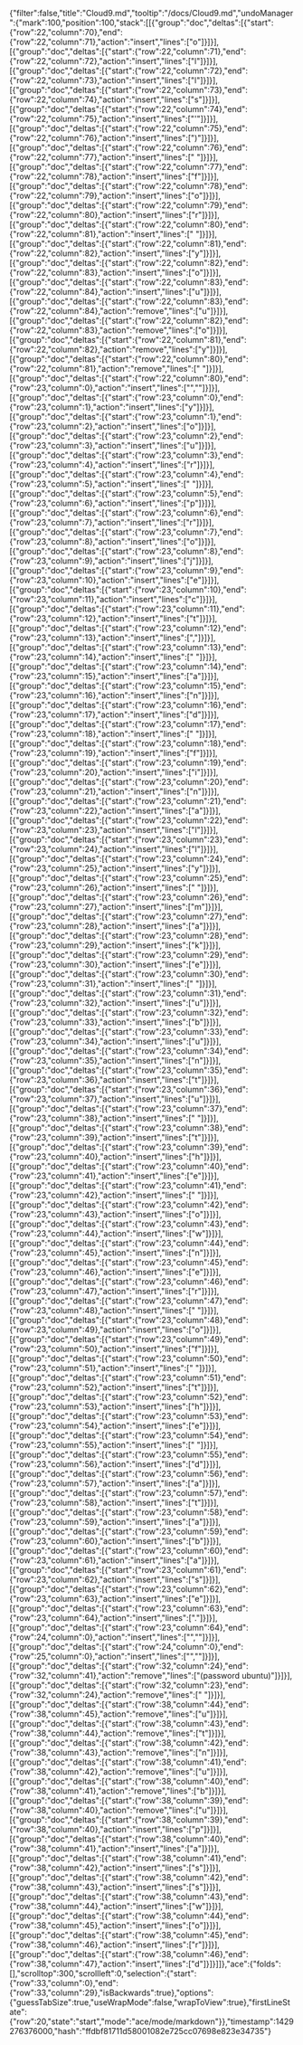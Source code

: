 {"filter":false,"title":"Cloud9.md","tooltip":"/docs/Cloud9.md","undoManager":{"mark":100,"position":100,"stack":[[{"group":"doc","deltas":[{"start":{"row":22,"column":70},"end":{"row":22,"column":71},"action":"insert","lines":["o"]}]}],[{"group":"doc","deltas":[{"start":{"row":22,"column":71},"end":{"row":22,"column":72},"action":"insert","lines":["l"]}]}],[{"group":"doc","deltas":[{"start":{"row":22,"column":72},"end":{"row":22,"column":73},"action":"insert","lines":["l"]}]}],[{"group":"doc","deltas":[{"start":{"row":22,"column":73},"end":{"row":22,"column":74},"action":"insert","lines":["s"]}]}],[{"group":"doc","deltas":[{"start":{"row":22,"column":74},"end":{"row":22,"column":75},"action":"insert","lines":["'"]}]}],[{"group":"doc","deltas":[{"start":{"row":22,"column":75},"end":{"row":22,"column":76},"action":"insert","lines":[")"]}]}],[{"group":"doc","deltas":[{"start":{"row":22,"column":76},"end":{"row":22,"column":77},"action":"insert","lines":[" "]}]}],[{"group":"doc","deltas":[{"start":{"row":22,"column":77},"end":{"row":22,"column":78},"action":"insert","lines":["f"]}]}],[{"group":"doc","deltas":[{"start":{"row":22,"column":78},"end":{"row":22,"column":79},"action":"insert","lines":["o"]}]}],[{"group":"doc","deltas":[{"start":{"row":22,"column":79},"end":{"row":22,"column":80},"action":"insert","lines":["r"]}]}],[{"group":"doc","deltas":[{"start":{"row":22,"column":80},"end":{"row":22,"column":81},"action":"insert","lines":[" "]}]}],[{"group":"doc","deltas":[{"start":{"row":22,"column":81},"end":{"row":22,"column":82},"action":"insert","lines":["y"]}]}],[{"group":"doc","deltas":[{"start":{"row":22,"column":82},"end":{"row":22,"column":83},"action":"insert","lines":["o"]}]}],[{"group":"doc","deltas":[{"start":{"row":22,"column":83},"end":{"row":22,"column":84},"action":"insert","lines":["u"]}]}],[{"group":"doc","deltas":[{"start":{"row":22,"column":83},"end":{"row":22,"column":84},"action":"remove","lines":["u"]}]}],[{"group":"doc","deltas":[{"start":{"row":22,"column":82},"end":{"row":22,"column":83},"action":"remove","lines":["o"]}]}],[{"group":"doc","deltas":[{"start":{"row":22,"column":81},"end":{"row":22,"column":82},"action":"remove","lines":["y"]}]}],[{"group":"doc","deltas":[{"start":{"row":22,"column":80},"end":{"row":22,"column":81},"action":"remove","lines":[" "]}]}],[{"group":"doc","deltas":[{"start":{"row":22,"column":80},"end":{"row":23,"column":0},"action":"insert","lines":["",""]}]}],[{"group":"doc","deltas":[{"start":{"row":23,"column":0},"end":{"row":23,"column":1},"action":"insert","lines":["y"]}]}],[{"group":"doc","deltas":[{"start":{"row":23,"column":1},"end":{"row":23,"column":2},"action":"insert","lines":["o"]}]}],[{"group":"doc","deltas":[{"start":{"row":23,"column":2},"end":{"row":23,"column":3},"action":"insert","lines":["u"]}]}],[{"group":"doc","deltas":[{"start":{"row":23,"column":3},"end":{"row":23,"column":4},"action":"insert","lines":["r"]}]}],[{"group":"doc","deltas":[{"start":{"row":23,"column":4},"end":{"row":23,"column":5},"action":"insert","lines":[" "]}]}],[{"group":"doc","deltas":[{"start":{"row":23,"column":5},"end":{"row":23,"column":6},"action":"insert","lines":["p"]}]}],[{"group":"doc","deltas":[{"start":{"row":23,"column":6},"end":{"row":23,"column":7},"action":"insert","lines":["r"]}]}],[{"group":"doc","deltas":[{"start":{"row":23,"column":7},"end":{"row":23,"column":8},"action":"insert","lines":["o"]}]}],[{"group":"doc","deltas":[{"start":{"row":23,"column":8},"end":{"row":23,"column":9},"action":"insert","lines":["j"]}]}],[{"group":"doc","deltas":[{"start":{"row":23,"column":9},"end":{"row":23,"column":10},"action":"insert","lines":["e"]}]}],[{"group":"doc","deltas":[{"start":{"row":23,"column":10},"end":{"row":23,"column":11},"action":"insert","lines":["c"]}]}],[{"group":"doc","deltas":[{"start":{"row":23,"column":11},"end":{"row":23,"column":12},"action":"insert","lines":["t"]}]}],[{"group":"doc","deltas":[{"start":{"row":23,"column":12},"end":{"row":23,"column":13},"action":"insert","lines":[","]}]}],[{"group":"doc","deltas":[{"start":{"row":23,"column":13},"end":{"row":23,"column":14},"action":"insert","lines":[" "]}]}],[{"group":"doc","deltas":[{"start":{"row":23,"column":14},"end":{"row":23,"column":15},"action":"insert","lines":["a"]}]}],[{"group":"doc","deltas":[{"start":{"row":23,"column":15},"end":{"row":23,"column":16},"action":"insert","lines":["n"]}]}],[{"group":"doc","deltas":[{"start":{"row":23,"column":16},"end":{"row":23,"column":17},"action":"insert","lines":["d"]}]}],[{"group":"doc","deltas":[{"start":{"row":23,"column":17},"end":{"row":23,"column":18},"action":"insert","lines":[" "]}]}],[{"group":"doc","deltas":[{"start":{"row":23,"column":18},"end":{"row":23,"column":19},"action":"insert","lines":["f"]}]}],[{"group":"doc","deltas":[{"start":{"row":23,"column":19},"end":{"row":23,"column":20},"action":"insert","lines":["i"]}]}],[{"group":"doc","deltas":[{"start":{"row":23,"column":20},"end":{"row":23,"column":21},"action":"insert","lines":["n"]}]}],[{"group":"doc","deltas":[{"start":{"row":23,"column":21},"end":{"row":23,"column":22},"action":"insert","lines":["a"]}]}],[{"group":"doc","deltas":[{"start":{"row":23,"column":22},"end":{"row":23,"column":23},"action":"insert","lines":["l"]}]}],[{"group":"doc","deltas":[{"start":{"row":23,"column":23},"end":{"row":23,"column":24},"action":"insert","lines":["l"]}]}],[{"group":"doc","deltas":[{"start":{"row":23,"column":24},"end":{"row":23,"column":25},"action":"insert","lines":["y"]}]}],[{"group":"doc","deltas":[{"start":{"row":23,"column":25},"end":{"row":23,"column":26},"action":"insert","lines":[" "]}]}],[{"group":"doc","deltas":[{"start":{"row":23,"column":26},"end":{"row":23,"column":27},"action":"insert","lines":["m"]}]}],[{"group":"doc","deltas":[{"start":{"row":23,"column":27},"end":{"row":23,"column":28},"action":"insert","lines":["a"]}]}],[{"group":"doc","deltas":[{"start":{"row":23,"column":28},"end":{"row":23,"column":29},"action":"insert","lines":["k"]}]}],[{"group":"doc","deltas":[{"start":{"row":23,"column":29},"end":{"row":23,"column":30},"action":"insert","lines":["e"]}]}],[{"group":"doc","deltas":[{"start":{"row":23,"column":30},"end":{"row":23,"column":31},"action":"insert","lines":[" "]}]}],[{"group":"doc","deltas":[{"start":{"row":23,"column":31},"end":{"row":23,"column":32},"action":"insert","lines":["u"]}]}],[{"group":"doc","deltas":[{"start":{"row":23,"column":32},"end":{"row":23,"column":33},"action":"insert","lines":["b"]}]}],[{"group":"doc","deltas":[{"start":{"row":23,"column":33},"end":{"row":23,"column":34},"action":"insert","lines":["u"]}]}],[{"group":"doc","deltas":[{"start":{"row":23,"column":34},"end":{"row":23,"column":35},"action":"insert","lines":["n"]}]}],[{"group":"doc","deltas":[{"start":{"row":23,"column":35},"end":{"row":23,"column":36},"action":"insert","lines":["t"]}]}],[{"group":"doc","deltas":[{"start":{"row":23,"column":36},"end":{"row":23,"column":37},"action":"insert","lines":["u"]}]}],[{"group":"doc","deltas":[{"start":{"row":23,"column":37},"end":{"row":23,"column":38},"action":"insert","lines":[" "]}]}],[{"group":"doc","deltas":[{"start":{"row":23,"column":38},"end":{"row":23,"column":39},"action":"insert","lines":["t"]}]}],[{"group":"doc","deltas":[{"start":{"row":23,"column":39},"end":{"row":23,"column":40},"action":"insert","lines":["h"]}]}],[{"group":"doc","deltas":[{"start":{"row":23,"column":40},"end":{"row":23,"column":41},"action":"insert","lines":["e"]}]}],[{"group":"doc","deltas":[{"start":{"row":23,"column":41},"end":{"row":23,"column":42},"action":"insert","lines":[" "]}]}],[{"group":"doc","deltas":[{"start":{"row":23,"column":42},"end":{"row":23,"column":43},"action":"insert","lines":["o"]}]}],[{"group":"doc","deltas":[{"start":{"row":23,"column":43},"end":{"row":23,"column":44},"action":"insert","lines":["w"]}]}],[{"group":"doc","deltas":[{"start":{"row":23,"column":44},"end":{"row":23,"column":45},"action":"insert","lines":["n"]}]}],[{"group":"doc","deltas":[{"start":{"row":23,"column":45},"end":{"row":23,"column":46},"action":"insert","lines":["e"]}]}],[{"group":"doc","deltas":[{"start":{"row":23,"column":46},"end":{"row":23,"column":47},"action":"insert","lines":["r"]}]}],[{"group":"doc","deltas":[{"start":{"row":23,"column":47},"end":{"row":23,"column":48},"action":"insert","lines":[" "]}]}],[{"group":"doc","deltas":[{"start":{"row":23,"column":48},"end":{"row":23,"column":49},"action":"insert","lines":["o"]}]}],[{"group":"doc","deltas":[{"start":{"row":23,"column":49},"end":{"row":23,"column":50},"action":"insert","lines":["f"]}]}],[{"group":"doc","deltas":[{"start":{"row":23,"column":50},"end":{"row":23,"column":51},"action":"insert","lines":[" "]}]}],[{"group":"doc","deltas":[{"start":{"row":23,"column":51},"end":{"row":23,"column":52},"action":"insert","lines":["t"]}]}],[{"group":"doc","deltas":[{"start":{"row":23,"column":52},"end":{"row":23,"column":53},"action":"insert","lines":["h"]}]}],[{"group":"doc","deltas":[{"start":{"row":23,"column":53},"end":{"row":23,"column":54},"action":"insert","lines":["e"]}]}],[{"group":"doc","deltas":[{"start":{"row":23,"column":54},"end":{"row":23,"column":55},"action":"insert","lines":[" "]}]}],[{"group":"doc","deltas":[{"start":{"row":23,"column":55},"end":{"row":23,"column":56},"action":"insert","lines":["d"]}]}],[{"group":"doc","deltas":[{"start":{"row":23,"column":56},"end":{"row":23,"column":57},"action":"insert","lines":["a"]}]}],[{"group":"doc","deltas":[{"start":{"row":23,"column":57},"end":{"row":23,"column":58},"action":"insert","lines":["t"]}]}],[{"group":"doc","deltas":[{"start":{"row":23,"column":58},"end":{"row":23,"column":59},"action":"insert","lines":["a"]}]}],[{"group":"doc","deltas":[{"start":{"row":23,"column":59},"end":{"row":23,"column":60},"action":"insert","lines":["b"]}]}],[{"group":"doc","deltas":[{"start":{"row":23,"column":60},"end":{"row":23,"column":61},"action":"insert","lines":["a"]}]}],[{"group":"doc","deltas":[{"start":{"row":23,"column":61},"end":{"row":23,"column":62},"action":"insert","lines":["s"]}]}],[{"group":"doc","deltas":[{"start":{"row":23,"column":62},"end":{"row":23,"column":63},"action":"insert","lines":["e"]}]}],[{"group":"doc","deltas":[{"start":{"row":23,"column":63},"end":{"row":23,"column":64},"action":"insert","lines":["."]}]}],[{"group":"doc","deltas":[{"start":{"row":23,"column":64},"end":{"row":24,"column":0},"action":"insert","lines":["",""]}]}],[{"group":"doc","deltas":[{"start":{"row":24,"column":0},"end":{"row":25,"column":0},"action":"insert","lines":["",""]}]}],[{"group":"doc","deltas":[{"start":{"row":32,"column":24},"end":{"row":32,"column":41},"action":"remove","lines":["(password ubuntu)"]}]}],[{"group":"doc","deltas":[{"start":{"row":32,"column":23},"end":{"row":32,"column":24},"action":"remove","lines":[" "]}]}],[{"group":"doc","deltas":[{"start":{"row":38,"column":44},"end":{"row":38,"column":45},"action":"remove","lines":["u"]}]}],[{"group":"doc","deltas":[{"start":{"row":38,"column":43},"end":{"row":38,"column":44},"action":"remove","lines":["t"]}]}],[{"group":"doc","deltas":[{"start":{"row":38,"column":42},"end":{"row":38,"column":43},"action":"remove","lines":["n"]}]}],[{"group":"doc","deltas":[{"start":{"row":38,"column":41},"end":{"row":38,"column":42},"action":"remove","lines":["u"]}]}],[{"group":"doc","deltas":[{"start":{"row":38,"column":40},"end":{"row":38,"column":41},"action":"remove","lines":["b"]}]}],[{"group":"doc","deltas":[{"start":{"row":38,"column":39},"end":{"row":38,"column":40},"action":"remove","lines":["u"]}]}],[{"group":"doc","deltas":[{"start":{"row":38,"column":39},"end":{"row":38,"column":40},"action":"insert","lines":["p"]}]}],[{"group":"doc","deltas":[{"start":{"row":38,"column":40},"end":{"row":38,"column":41},"action":"insert","lines":["a"]}]}],[{"group":"doc","deltas":[{"start":{"row":38,"column":41},"end":{"row":38,"column":42},"action":"insert","lines":["s"]}]}],[{"group":"doc","deltas":[{"start":{"row":38,"column":42},"end":{"row":38,"column":43},"action":"insert","lines":["s"]}]}],[{"group":"doc","deltas":[{"start":{"row":38,"column":43},"end":{"row":38,"column":44},"action":"insert","lines":["w"]}]}],[{"group":"doc","deltas":[{"start":{"row":38,"column":44},"end":{"row":38,"column":45},"action":"insert","lines":["o"]}]}],[{"group":"doc","deltas":[{"start":{"row":38,"column":45},"end":{"row":38,"column":46},"action":"insert","lines":["r"]}]}],[{"group":"doc","deltas":[{"start":{"row":38,"column":46},"end":{"row":38,"column":47},"action":"insert","lines":["d"]}]}]]},"ace":{"folds":[],"scrolltop":300,"scrollleft":0,"selection":{"start":{"row":33,"column":0},"end":{"row":33,"column":29},"isBackwards":true},"options":{"guessTabSize":true,"useWrapMode":false,"wrapToView":true},"firstLineState":{"row":20,"state":"start","mode":"ace/mode/markdown"}},"timestamp":1429276376000,"hash":"ffdbf81711d58001082e725cc07698e823e34735"}